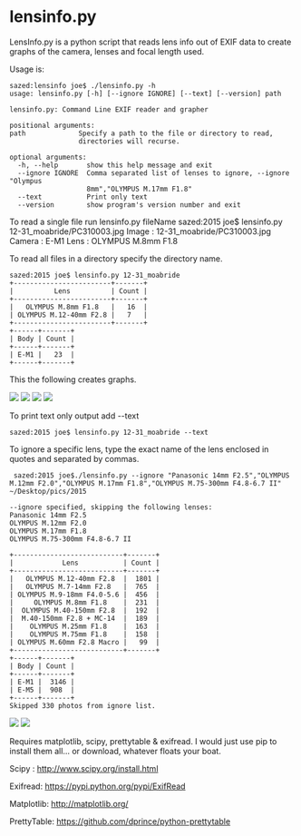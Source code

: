 # lensinfo.py
LensInfo.py is a python script that reads lens info out of EXIF data to create graphs of the camera, lenses and focal length used. 

Usage is:

    sazed:lensinfo joe$ ./lensinfo.py -h
    usage: lensinfo.py [-h] [--ignore IGNORE] [--text] [--version] path
        
    lensinfo.py: Command Line EXIF reader and grapher
    
    positional arguments:
    path             Specify a path to the file or directory to read,
                     directories will recurse.
    
    optional arguments:
      -h, --help       show this help message and exit
      --ignore IGNORE  Comma separated list of lenses to ignore, --ignore "Olympus
                       8mm","OLYMPUS M.17mm F1.8"
      --text           Print only text
      --version        show program's version number and exit


To read a single file run lensinfo.py fileName
    sazed:2015 joe$ lensinfo.py 12-31_moabride/PC310003.jpg 
    Image  : 12-31_moabride/PC310003.jpg
    Camera : E-M1
    Lens   : OLYMPUS M.8mm F1.8

To read all files in a directory specify the directory name. 

    sazed:2015 joe$ lensinfo.py 12-31_moabride
    +------------------------+-------+
    |          Lens          | Count |
    +------------------------+-------+
    |   OLYMPUS M.8mm F1.8   |   16  |
    | OLYMPUS M.12-40mm F2.8 |   7   |
    +------------------------+-------+
    +------+-------+
    | Body | Count |
    +------+-------+
    | E-M1 |   23  |
    +------+-------+

This the following creates graphs. 

![](https://lh3.googleusercontent.com/-vVvPaGukrCo/VU2TyUUjphI/AAAAAAAAV7Q/e4v1iJu3D_E/s800/lenses2015.png)
![](https://lh3.googleusercontent.com/-Qo7SXNjOWK4/VYZMHpBnbyI/AAAAAAAAWcM/qjTLr_Tu-QY/s800/picBubble.jpg)
![](https://lh3.googleusercontent.com/-JCg5mRFEniQ/VYZMHpkUTzI/AAAAAAAAWcI/xuhxEczOi1s/s800/picCamera.jpg)
![](https://lh3.googleusercontent.com/-GHSasomLWv4/VzspyiTMQmI/AAAAAAAAZp0/GZrySeA432s7OXSdgHAv54ca6AJTMCQEQCCo/s800/fstop.png)

To print text only output add --text

    sazed:2015 joe$ lensinfo.py 12-31_moabride --text

To ignore a specific lens, type the exact name of the lens enclosed in quotes and separated by commas. 

     sazed:2015 joe$./lensinfo.py --ignore "Panasonic 14mm F2.5","OLYMPUS M.12mm F2.0","OLYMPUS M.17mm F1.8","OLYMPUS M.75-300mm F4.8-6.7 II"
    ~/Desktop/pics/2015 

    --ignore specified, skipping the following lenses: 
    Panasonic 14mm F2.5
    OLYMPUS M.12mm F2.0
    OLYMPUS M.17mm F1.8
    OLYMPUS M.75-300mm F4.8-6.7 II
   
    +---------------------------+-------+
    |            Lens           | Count |
    +---------------------------+-------+
    |   OLYMPUS M.12-40mm F2.8  |  1801 |
    |   OLYMPUS M.7-14mm F2.8   |  765  |
    | OLYMPUS M.9-18mm F4.0-5.6 |  456  |
    |     OLYMPUS M.8mm F1.8    |  231  |
    |  OLYMPUS M.40-150mm F2.8  |  192  |
    |  M.40-150mm F2.8 + MC-14  |  189  |
    |    OLYMPUS M.25mm F1.8    |  163  |
    |    OLYMPUS M.75mm F1.8    |  158  |
    | OLYMPUS M.60mm F2.8 Macro |   99  |
    +---------------------------+-------+
    +------+-------+
    | Body | Count |
    +------+-------+
    | E-M1 |  3146 |
    | E-M5 |  908  |
    +------+-------+
    Skipped 330 photos from ignore list.
![](https://lh3.googleusercontent.com/-z68HCLa_Y1Y/VoXl98FAIpI/AAAAAAAAYes/qj5jvZ6p5Ps/s800-Ic42/PicByLens2015.png)
![](https://lh3.googleusercontent.com/-kmoHcnnmwf4/VoXl9piQb1I/AAAAAAAAYeo/xwbObjT21gM/s800-Ic42/PicByFocalLength2015.png)

Requires matplotlib, scipy, prettytable & exifread. I would just use pip to install them all... or download, whatever floats your boat. 

Scipy : http://www.scipy.org/install.html

Exifread: https://pypi.python.org/pypi/ExifRead

Matplotlib: http://matplotlib.org/

PrettyTable: https://github.com/dprince/python-prettytable




